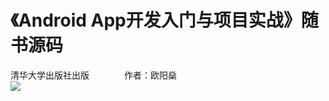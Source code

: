 # 《Android App开发入门与项目实战》随书源码
清华大学出版社出版　　　　作者：欧阳燊<br>
![](https://img30.360buyimg.com/vc/jfs/t1/151356/15/11662/1224307/5fe15619Ed31117cf/8e0f26977e61848e.jpg)
